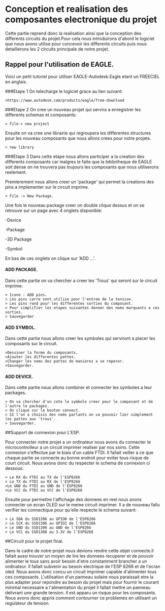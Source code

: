 # Conception et realisation des composantes electronique du projet


Cette partie reprend donc la realisation ainsi que la conception des differents circuits du projet.Pour cela nous introduirons d'abord le logiciel que nous avons utilise pour concevoir les differents circuits puis nous detaillerons les 2 circuits principale de notre projet.


## Rappel pour l'utilisation de EAGLE.

Voici un petit tutoriel pour utiliser EAGLE-Autodesk.Eagle etant un FREECIEL en anglais. 

###Etape 1
On telecharge le logiciel grace au lien suivant:

	>https://www.autodesk.com/products/eagle/free-download
	
###Etape 2
On cree un nouveau projet qui servira a enregistrer les differents schemas et composants: 

	> File-> new project

Ensuite on va cree une librairie qui regroupera les differentes structures pour les nouveau composants que nous allons crees pour notre projets.

	> new library

###Etape 3
Dans cette etape nous allons participer a la creation des differents composants car malgres le faite que la bibliotheque de EAGLE soit dense on ne trouvera pas toujours les composants que nous utiliserons reelement.

Premierement nous allons creer un 'package' qui permet la creations des pins a implementer sur le circuit imprime.

	> File -> New Package.

Une fois le nouveau package creer on double clique dessus et on se retrouve sur un page avec 4 onglets disponible:  

-Device  

-Package  

-3D Package  

-Symbol 

En bas de ces onglets on clique sur 'ADD ...'.  


#### ADD PACKAGE.  

Dans cette partie on va chercher a creer les 'Trous' qui seront sur le circuit imprime. 

	> Icone : ADD pins.
	> Les pins carre sont utilise pour l'entree de la tension.
	> Les pins rond pour les differentes sorties du composant.
	> Pour simplifier les etapes suivantes donner des noms marquants a ces sorties.
	> Sauvegarder


#### ADD SYMBOL.  
Dans cette partie nous allons creer les symboles qui serviront a placer les composants sur le circuit. 

	>Dessiner la forme du composants.
	>Ajouter les differentes pattes.
	>Changer les noms des pattes de manieres a se reperer.
	>Sauvegarder.

#### ADD DEVICE.  
Dans cette partie nous allons combiner et connecter les symboles a leur packages.

	> On va chercher d'un cote le symbole creer pour le composant et de l'autre le packages.
	> On clique sur le bouton connect.
	> SI l'on a choisis des noms parlants on va pouvoir lier simplement les pattes aux 'trous'.
	> Sauvegarder.


##Support  de connexion pour L'ESP.

Pour connecter notre projet a un ordinateur nous avons du connecter le microcontrolleur a un circuit imprimer realiser par nos soins. Cette connexion s'effectue par le biais d'un cable FTDI.
Il fallait veiller a ce que chaque partie se connecte au bonne endroit pour eviter tous risque de court circuit.
Nous avons donc du respecter le schema de connexion ci dessous:

	> Le RX du FTDI au TX de l'ESP8266
	> Le TX du FTDI au RX de l'ESP8266
	>Le GND du FTDI au GND de l'ESP8266
	>Le VCC du FTDI au VCC de l'ESP8266

Ensuite pour permettre l'affichage des donnees en reel nous avons connecter un ecran OLED sur le meme circuit imprimer.
Il a de nouveau fallu verifier les connectique pour qu'elle respecte le schema suivant:

	> Le SDA du SSD1306 au GPIO0 de l'ESP8266
	> Le SCK du SSD1306 au GPIO2 de l'ESP8266
	> Le GND du SSD1306 au GND de l'ESP8266
	> Le VCC du SSD1306 au 3.3V de l'ESP8266

##Circuit pour le projet final.

Dans le cadre de notre projet nous devions rendre cette objet connecte.Il fallait aussi trouver un moyen de lire les donnees recuperer et de pouvoir alimenter le tous 
sans avoir besoin d'etre constamment brancher a un ordinateur.
Il fallait subvenir au besoin electrique de l'ESP 8266 et de l'ecran oled.
Nous avons donc concu un circuit imprimer capable d'alimenter tous ces composants.
L'utilisation d'un panneau solaire nous paraissait etre la plus adapter pour repondre au besoin du projet mais pour fournir le courant minimal necessaire a l'alimentation du projet
il fallait mettre un panneau delivrant une grande tension. Il est apparu un risque pour les composants. Nous
avons donc appris comment contourner ce problemes en utilisant un regulateur de tension.
 
	
